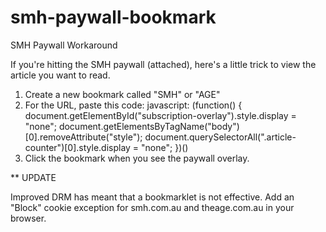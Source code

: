 smh-paywall-bookmark
====================

SMH Paywall Workaround

If you're hitting the SMH paywall (attached), here's a little trick to view the article you want to read.

1. Create a new bookmark called "SMH" or "AGE"
2. For the URL, paste this code: javascript: (function() { document.getElementById("subscription-overlay").style.display = "none"; document.getElementsByTagName("body")[0].removeAttribute("style"); document.querySelectorAll(".article-counter")[0].style.display = "none"; })()
3. Click the bookmark when you see the paywall overlay.


** UPDATE

Improved DRM has meant that a bookmarklet is not effective. Add an "Block" cookie exception for smh.com.au and theage.com.au in your browser.
